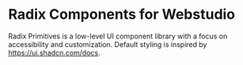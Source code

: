 # Radix Components for Webstudio

Radix Primitives is a low-level UI component library with a focus on accessibility and customization.
Default styling is inspired by https://ui.shadcn.com/docs.
